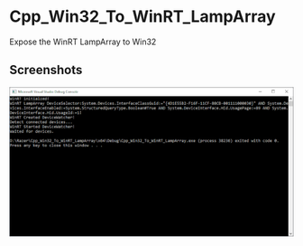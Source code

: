 # Cpp_Win32_To_WinRT_LampArray
Expose the WinRT LampArray to Win32

## Screenshots

![image_1](images/image_1.png)
